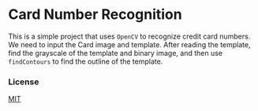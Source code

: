 # Card Number Recognition

This is a simple project that uses `OpenCV` to recognize credit card numbers. We need to input the Card image and template.
After reading the template, find the grayscale of the template and binary image, and then use `findContours` to find the outline of the template.


### License
[MIT](https://choosealicense.com/licenses/mit/)
